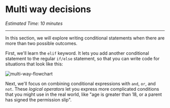 # Multi way decisions

_Estimated Time: 10 minutes_

---

In this section, we will explore writing conditional statements when there are more than two possible outcomes.

First, we'll learn the `elif` keyword. It lets you add another conditional
statement to the regular `if/else` statement, so that you can write code for
situations that look like this:

![multi-way-flowchart](/future-proof-with-python/conditionals/multi-way-decisions/multi-way1.png)

Next, we'll focus on combining conditional expressions with `and`, `or`, and
`not`. These _logical operators_ let you express more complicated conditions
that you might use in the real world,
like "age is greater than 18, or a parent has signed the permission slip".

<!--

Finally, we'll talk about nested conditions. Lots of situations have complicated
flow charts, where you take some action and then check another condition as part
of that action.

Nested `if` statements can express almost any flowchart, but the syntax
sometimes trips people up!

-->
